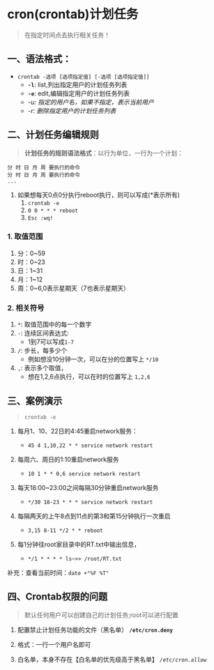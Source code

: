 # cron(crontab)计划任务
> 在指定时间点去执行相关任务！

## 一、语法格式：
- `crontab -选项 [选项指定值] [-选项 [选项指定值]]`
    - **`-l`**: list,列出指定用户的计划任务列表
    - **`-e`**: edit,编辑指定用户的计划任务列表
    - *-u: 指定的用户名，如果不指定，表示当前用户*
    - *-r: 删除指定用户的计划任务列表*

## 二、计划任务编辑规则
> **计划任务的规则语法格式**：以行为单位，一行为一个计划：
```
分 时 日 月 周 要执行的命令
分 时 日 月 周 要执行的命令
...
```

1. 如果想每天0点0分执行reboot执行，则可以写成(*表示所有)
    1. `crontab -e`
    2. `0 0 * * * reboot`
    3. `Esc :wq!`

### 1. 取值范围
1. 分：0~59
2. 时：0~23
3. 日：1~31
4. 月：1~12
5. 周：0~6,0表示星期天（7也表示星期天）

### 2. 相关符号
1. `*`: 取值范围中的每一个数字
1. `-`: 连续区间表达式:
    - 1到7可以写成`1-7`
2. `/`: 步长，每多少个
    - 例如想没10分钟一次，可以在分的位置写上 `*/10`
3. `,`: 表示多个取值，
    - 想在1,2,6点执行，可以在时的位置写上 `1,2,6`


## 三、案例演示
> `crontab -e`

1. 每月1、10、22日的4:45重启network服务：
    - `45 4 1,10,22 * * service network restart`

2. 每周六、周日的1:10重启network服务
    - `10 1 * * 0,6 service network restart`

3. 每天18:00~23:00之间每隔30分钟重启network服务
    - `*/30 18-23 * * * service network restart`

4. 每隔两天的上午8点到11点的第3和第15分钟执行一次重启
    - `3,15 8-11 */2 * * reboot`

5. 每1分钟往root家目录中的RT.txt中输出信息，
    - `*/1 * * * * ls~>> /root/RT.txt`

补充：查看当前时间：`date +"%F %T"`

## 四、Crontab权限的问题
> 默认任何用户可以创建自己的计划任务;root可以进行配置
1. 配置禁止计划任务功能的文件（黑名单）
**`/etc/cron.deny`**

2. 格式：一行一个用户名即可

3. 白名单，本身不存在【白名单的优先级高于黑名单】
*`/etc/cron.allow`*








